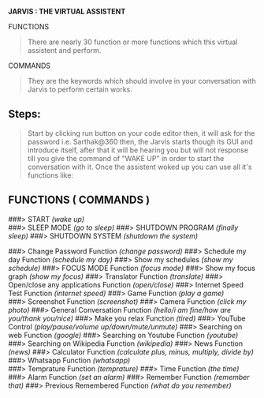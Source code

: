 **JARVIS : THE VIRTUAL ASSISTENT**

FUNCTIONS
>There are nearly 30 function or more functions which this virtual assistent and perform.

COMMANDS
>They are the keywords which should involve in your conversation with Jarvis to perform certain works.

## Steps:
>Start by clicking run button on your code editor
>then, it will ask for the password i.e. Sarthak@360
>then, the Jarvis starts though its GUI and introduce itself, after that it will be hearing you but will not response till you give the command of "WAKE UP" in order to start the conversation with it.
Once the assistent woked up you can use all it's functions like:

##  FUNCTIONS                                 ( COMMANDS )

###> START                                      *(wake up)*                                 
###> SLEEP MODE                               *(go to sleep)*
###> SHUTDOWN PROGRAM                        *(finally sleep)*
###> SHUTDOWN SYSTEM                       *(shutdown the system)*

###> Change Password Function                *(change password)*
###> Schedule my day Function                *(schedule my day)*
###> Show my schedules                       *(show my schedule)*
###> FOCUS MODE Function                     *(focus mode)*
###> Show my focus graph                     *(show my focus)*
###> Translator Function                     *(translate)*
###> Open/close any applications Function    *(open/close)*
###> Internet Speed Test Function            *(internet speed)*
###> Game Function                           *(play a game)*    
###> Screenshot Function                     *(screenshot)*
###> Camera Function                         *(click my photo)*
###> General Conversation Function         *(hello/i am fine/how are you/thank you/nice)*
###> Make you relax Function                  *(tired)*
###> YouTube Control                       *(play/pause/volume up/down/mute/unmute)*
###> Searching on web Function                  *(google)*
###> Searching on Youtube Function              *(youtube)*
###> Searching on Wikipedia Function            *(wikipedia)*
###> News Function                               *(news)*
###> Calculator Function                  *(calculate plus, minus, multiply, divide by)*
###> Whatsapp Function                          *(whatsapp)*    
###> Temprature Function                        *(temprature)*
###> Time Function                               *(the time)*
###> Alarm Function                            *(set an alarm)*
###> Remember Function                         *(remember that)*
###> Previous Remembered Function           *(what do you remember)*


